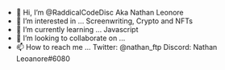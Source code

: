- 👋 Hi, I’m @RaddicalCodeDisc Aka Nathan Leonore
- 👀 I’m interested in ... Screenwriting, Crypto and NFTs
- 🌱 I’m currently learning ... Javascript
- 💞️ I’m looking to collaborate on ...
- 📫 How to reach me ... Twitter: @nathan_ftp Discord: Nathan Leoanore#6080

